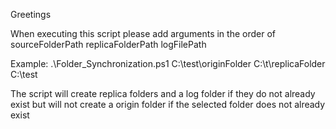 Greetings

When executing this script please add arguments in the order of sourceFolderPath replicaFolderPath logFilePath

  Example: .\Folder_Synchronization.ps1 C:\test\originFolder C:\t\replicaFolder C:\test

  The script will create replica folders and a log folder if they do not already exist but will not create a origin folder if the selected folder does not already exist
